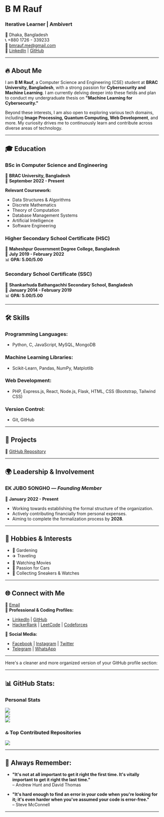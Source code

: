 # B M Rauf

### Iterative Learner | Ambivert

📍 Dhaka, Bangladesh  
📞 +880 1726 - 339233  
📧 [bmrauf.me@gmail.com](mailto:bmrauf.me@gmail.com)  
🔗 [LinkedIn](https://www.linkedin.com/in/mebmrauf) | [GitHub](https://github.com/mebmrauf)

---

## 🔥 About Me

I am **B M Rauf**, a Computer Science and Engineering (CSE) student at **BRAC University, Bangladesh**, with a strong passion for **Cybersecurity and Machine Learning**. I am currently delving deeper into these fields and plan to conduct my undergraduate thesis on **"Machine Learning for Cybersecurity."**

Beyond these interests, I am also open to exploring various tech domains, including **Image Processing, Quantum Computing, Web Development**, and more. My curiosity drives me to continuously learn and contribute across diverse areas of technology.

---

## 🎓 Education

### **BSc in Computer Science and Engineering**  
📍 **BRAC University, Bangladesh**  
📅 **September 2022 - Present**  

**Relevant Coursework:**  
- Data Structures & Algorithms  
- Discrete Mathematics  
- Theory of Computation  
- Database Management Systems  
- Artificial Intelligence  
- Software Engineering

### **Higher Secondary School Certificate (HSC)**  
📍 **Maheshpur Government Degree College, Bangladesh**  
📅 **July 2019 - February 2022**  
📊 **GPA: 5.00/5.00**  

### **Secondary School Certificate (SSC)**  
📍 **Shankarhuda Bathangachhi Secondary School, Bangladesh**  
📅 **January 2014 - February 2019**  
📊 **GPA: 5.00/5.00**  

---

## 🛠 Skills

### **Programming Languages:**
- Python, C, JavaScript, MySQL, MongoDB

### **Machine Learning Libraries:**
- Scikit-Learn, Pandas, NumPy, Matplotlib

### **Web Development:**
- PHP, Express.js, React, Node.js, Flask, HTML, CSS (Bootstrap, Tailwind CSS)

### **Version Control:**
- Git, GitHub

---

## 🚀 Projects

🔗 [GitHub Repository](https://github.com/mebmrauf/project-showcase)

---

## 🌍 Leadership & Involvement

### **EK JUBO SONGHO** — *Founding Member*  
📅 **January 2022 - Present**  
- Working towards establishing the formal structure of the organization.
- Actively contributing financially from personal expenses.
- Aiming to complete the formalization process by **2028**.

---

## 🎯 Hobbies & Interests

- 🌿 Gardening
- ✈️ Traveling
- 🎥 Watching Movies
- 🚗 Passion for Cars
- 👟 Collecting Sneakers & Watches

---

## 🌐 Connect with Me

📧 [Email](mailto:bmrauf.me@gmail.com)  
🔗 **Professional & Coding Profiles:**  
- [LinkedIn](https://www.linkedin.com/in/mebmrauf) | [GitHub](https://github.com/mebmrauf)  
- [HackerRank](https://www.hackerrank.com/profile/mebmrauf) | [LeetCode](https://leetcode.com/mebmrauf) | [Codeforces](https://codeforces.com/profile/bmrauf)  

🔗 **Social Media:**  
- [Facebook](https://www.facebook.com/mebmrauf) | [Instagram](https://www.instagram.com/mebmrauf) | [Twitter](https://twitter.com/mebmrauf)  
- [Telegram](https://t.me/mebmrauf) | [WhatsApp](https://wa.link/b6gwse)

---

Here's a cleaner and more organized version of your GitHub profile section:

---

## 📊 GitHub Stats:
  
### Personal Stats
![](https://github-readme-streak-stats.herokuapp.com/?user=mebmrauf&theme=transparent&hide_border=false)  
![](https://github-readme-stats.vercel.app/api?username=mebmrauf&theme=transparent&hide_border=false&include_all_commits=true)  
![](https://github-readme-stats.vercel.app/api/top-langs/?username=mebmrauf&theme=transparent&hide_border=false&include_all_commits=true&count_private=true&layout=compact)

### 🔝 Top Contributed Repositories
![](https://github-contributor-stats.vercel.app/api?username=mebmrauf&limit=5&theme=transparent&combine_all_yearly_contributions=true)

---

## 📝 Always Remember:

- **"It's not at all important to get it right the first time. It's vitally important to get it right the last time."**  
  – Andrew Hunt and David Thomas
  
- **"It's hard enough to find an error in your code when you're looking for it; it's even harder when you've assumed your code is error-free."**  
  – Steve McConnell

---
